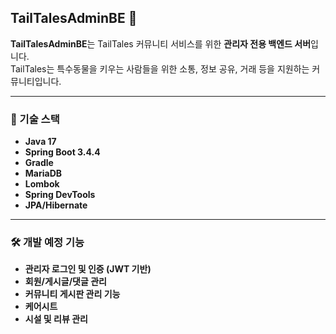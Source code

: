 ## TailTalesAdminBE 🐸

**TailTalesAdminBE**는 TailTales 커뮤니티 서비스를 위한 **관리자 전용 백엔드 서버**입니다.  
TailTales는 특수동물을 키우는 사람들을 위한 소통, 정보 공유, 거래 등을 지원하는 커뮤니티입니다.

---

### 🧩 기술 스택

- **Java 17**
- **Spring Boot 3.4.4**
- **Gradle**
- **MariaDB**
- **Lombok**
- **Spring DevTools**
- **JPA/Hibernate**

---

### 🛠 개발 예정 기능
- **관리자 로그인 및 인증 (JWT 기반)**
- **회원/게시글/댓글 관리**
- **커뮤니티 게시판 관리 기능**
- **케어시트**
- **시설 및 리뷰 관리**